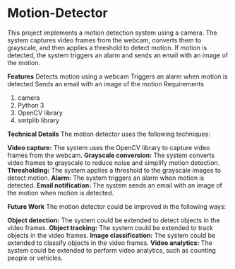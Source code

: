 # Motion-Detector
This project implements a motion detection system using a camera. The system captures video frames from the webcam, converts them to grayscale, and then applies a threshold to detect motion. If motion is detected, the system triggers an alarm and sends an email with an image of the motion.

**Features**
Detects motion using a webcam
Triggers an alarm when motion is detected
Sends an email with an image of the motion
Requirements
1) camera
2) Python 3
3) OpenCV library
4) smtplib library

**Technical Details**
The motion detector uses the following techniques:

**Video capture:** The system uses the OpenCV library to capture video frames from the webcam.
**Grayscale conversion:** The system converts video frames to grayscale to reduce noise and simplify motion detection.
**Thresholding:** The system applies a threshold to the grayscale images to detect motion.
**Alarm:** The system triggers an alarm when motion is detected.
**Email notification:** The system sends an email with an image of the motion when motion is detected.

**Future Work**
The motion detector could be improved in the following ways:

**Object detection:** The system could be extended to detect objects in the video frames.
**Object tracking:** The system could be extended to track objects in the video frames.
**Image classification:** The system could be extended to classify objects in the video frames.
**Video analytics:** The system could be extended to perform video analytics, such as counting people or vehicles.

